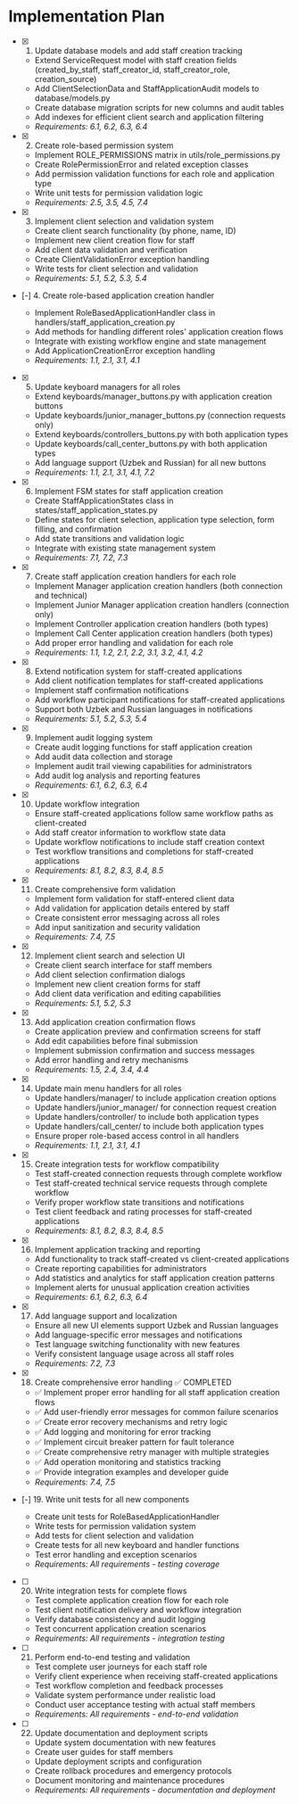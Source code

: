 # Implementation Plan

- [x] 1. Update database models and add staff creation tracking






  - Extend ServiceRequest model with staff creation fields (created_by_staff, staff_creator_id, staff_creator_role, creation_source)
  - Add ClientSelectionData and StaffApplicationAudit models to database/models.py
  - Create database migration scripts for new columns and audit tables
  - Add indexes for efficient client search and application filtering
  - _Requirements: 6.1, 6.2, 6.3, 6.4_

- [x] 2. Create role-based permission system





  - Implement ROLE_PERMISSIONS matrix in utils/role_permissions.py
  - Create RolePermissionError and related exception classes
  - Add permission validation functions for each role and application type
  - Write unit tests for permission validation logic
  - _Requirements: 2.5, 3.5, 4.5, 7.4_

- [x] 3. Implement client selection and validation system





  - Create client search functionality (by phone, name, ID)
  - Implement new client creation flow for staff
  - Add client data validation and verification
  - Create ClientValidationError exception handling
  - Write tests for client selection and validation
  - _Requirements: 5.1, 5.2, 5.3, 5.4_

- [-] 4. Create role-based application creation handler



  - Implement RoleBasedApplicationHandler class in handlers/staff_application_creation.py
  - Add methods for handling different roles' application creation flows
  - Integrate with existing workflow engine and state management
  - Add ApplicationCreationError exception handling
  - _Requirements: 1.1, 2.1, 3.1, 4.1_

- [x] 5. Update keyboard managers for all roles







  - Extend keyboards/manager_buttons.py with application creation buttons
  - Update keyboards/junior_manager_buttons.py (connection requests only)
  - Extend keyboards/controllers_buttons.py with both application types
  - Update keyboards/call_center_buttons.py with both application types
  - Add language support (Uzbek and Russian) for all new buttons
  - _Requirements: 1.1, 2.1, 3.1, 4.1, 7.2_

- [x] 6. Implement FSM states for staff application creation





  - Create StaffApplicationStates class in states/staff_application_states.py
  - Define states for client selection, application type selection, form filling, and confirmation
  - Add state transitions and validation logic
  - Integrate with existing state management system
  - _Requirements: 7.1, 7.2, 7.3_

- [x] 7. Create staff application creation handlers for each role





  - Implement Manager application creation handlers (both connection and technical)
  - Implement Junior Manager application creation handlers (connection only)
  - Implement Controller application creation handlers (both types)
  - Implement Call Center application creation handlers (both types)
  - Add proper error handling and validation for each role
  - _Requirements: 1.1, 1.2, 2.1, 2.2, 3.1, 3.2, 4.1, 4.2_

- [x] 8. Extend notification system for staff-created applications





  - Add client notification templates for staff-created applications
  - Implement staff confirmation notifications
  - Add workflow participant notifications for staff-created applications
  - Support both Uzbek and Russian languages in notifications
  - _Requirements: 5.1, 5.2, 5.3, 5.4_

- [x] 9. Implement audit logging system





  - Create audit logging functions for staff application creation
  - Add audit data collection and storage
  - Implement audit trail viewing capabilities for administrators
  - Add audit log analysis and reporting features
  - _Requirements: 6.1, 6.2, 6.3, 6.4_

- [x] 10. Update workflow integration





  - Ensure staff-created applications follow same workflow paths as client-created
  - Add staff creator information to workflow state data
  - Update workflow notifications to include staff creation context
  - Test workflow transitions and completions for staff-created applications
  - _Requirements: 8.1, 8.2, 8.3, 8.4, 8.5_

- [x] 11. Create comprehensive form validation





  - Implement form validation for staff-entered client data
  - Add validation for application details entered by staff
  - Create consistent error messaging across all roles
  - Add input sanitization and security validation
  - _Requirements: 7.4, 7.5_

- [x] 12. Implement client search and selection UI





  - Create client search interface for staff members
  - Add client selection confirmation dialogs
  - Implement new client creation forms for staff
  - Add client data verification and editing capabilities
  - _Requirements: 5.1, 5.2, 5.3_

- [x] 13. Add application creation confirmation flows





  - Create application preview and confirmation screens for staff
  - Add edit capabilities before final submission
  - Implement submission confirmation and success messages
  - Add error handling and retry mechanisms
  - _Requirements: 1.5, 2.4, 3.4, 4.4_

- [x] 14. Update main menu handlers for all roles





  - Update handlers/manager/ to include application creation options
  - Update handlers/junior_manager/ for connection request creation
  - Update handlers/controller/ to include both application types
  - Update handlers/call_center/ to include both application types
  - Ensure proper role-based access control in all handlers
  - _Requirements: 1.1, 2.1, 3.1, 4.1_

- [x] 15. Create integration tests for workflow compatibility





  - Test staff-created connection requests through complete workflow
  - Test staff-created technical service requests through complete workflow
  - Verify proper workflow state transitions and notifications
  - Test client feedback and rating processes for staff-created applications
  - _Requirements: 8.1, 8.2, 8.3, 8.4, 8.5_

- [x] 16. Implement application tracking and reporting





  - Add functionality to track staff-created vs client-created applications
  - Create reporting capabilities for administrators
  - Add statistics and analytics for staff application creation patterns
  - Implement alerts for unusual application creation activities
  - _Requirements: 6.1, 6.2, 6.3, 6.4_

- [x] 17. Add language support and localization





  - Ensure all new UI elements support Uzbek and Russian languages
  - Add language-specific error messages and notifications
  - Test language switching functionality with new features
  - Verify consistent language usage across all staff roles
  - _Requirements: 7.2, 7.3_

- [x] 18. Create comprehensive error handling ✅ COMPLETED





  - ✅ Implement proper error handling for all staff application creation flows
  - ✅ Add user-friendly error messages for common failure scenarios  
  - ✅ Create error recovery mechanisms and retry logic
  - ✅ Add logging and monitoring for error tracking
  - ✅ Implement circuit breaker pattern for fault tolerance
  - ✅ Create comprehensive retry manager with multiple strategies
  - ✅ Add operation monitoring and statistics tracking
  - ✅ Provide integration examples and developer guide
  - _Requirements: 7.4, 7.5_

- [-] 19. Write unit tests for all new components



  - Create unit tests for RoleBasedApplicationHandler
  - Write tests for permission validation system
  - Add tests for client selection and validation
  - Create tests for all new keyboard and handler functions
  - Test error handling and exception scenarios
  - _Requirements: All requirements - testing coverage_

- [ ] 20. Write integration tests for complete flows
  - Test complete application creation flow for each role
  - Test client notification delivery and workflow integration
  - Verify database consistency and audit logging
  - Test concurrent application creation scenarios
  - _Requirements: All requirements - integration testing_

- [ ] 21. Perform end-to-end testing and validation
  - Test complete user journeys for each staff role
  - Verify client experience when receiving staff-created applications
  - Test workflow completion and feedback processes
  - Validate system performance under realistic load
  - Conduct user acceptance testing with actual staff members
  - _Requirements: All requirements - end-to-end validation_

- [ ] 22. Update documentation and deployment scripts
  - Update system documentation with new features
  - Create user guides for staff members
  - Update deployment scripts and configuration
  - Create rollback procedures and emergency protocols
  - Document monitoring and maintenance procedures
  - _Requirements: All requirements - documentation and deployment_